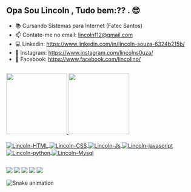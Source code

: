 ## Opa  Sou Lincoln , Tudo bem:?? . 😎

- 📚 Cursando Sistemas para Internet (Fatec Santos)
- 📫 Contate-me no email: lincolnf12@gmail.com
- 💻 Linkedin:  https://www.linkedin.com/in/lincoln-souza-6324b215b/
- 🔴 Instagram: https://www.instagram.com/lincolns0uza/
- 🔵 Facebook:  https://www.facebook.com/lincolino/  
  ##
 
<div>
  <a href="https://github.com/Lincolnsouza430">
  <img height="160em" src="https://github-readme-stats.vercel.app/api?username=Lincolnsouza430&show_icons=true&theme=highcontrast&include_all_commits=true&count_private=true"/>
  <img height="160em" src="https://github-readme-stats.vercel.app/api/top-langs/?username=Lincolnsouza430&layout=compact&langs_count=7&theme=highcontrast"/>
</div>
  
  <div style="display: inline_block"><br>
  <img align="center" alt="Lincoln-HTML" height="" width="" src="https://img.shields.io/badge/C%23-239120?style=for-the-badge&logo=c-sharp&logoColor=white">
  <img align="center" alt="Lincoln-CSS" height="" width="" src="https://img.shields.io/badge/HTML5-E34F26?style=for-the-badge&logo=html5&logoColor=white">
  <img align="center" alt="Lincoln-Js" height="" width="" src="https://img.shields.io/badge/CSS3-1572B6?style=for-the-badge&logo=css3&logoColor=white">
  <img align="center" alt="Lincoln-javascript" height="" width="" src="https://img.shields.io/badge/JavaScript-F7DF1E?style=for-the-badge&logo=javascript&logoColor=black">
  <img align="center" alt="Lincoln-python" height="" width="" src="https://img.shields.io/badge/Python-3776AB?style=for-the-badge&logo=python&logoColor=white">
  <img align="center" alt="Lincoln-Mysql" height="" width="" src="https://img.shields.io/badge/MySQL-00000F?style=for-the-badge&logo=mysql&logoColor=white">
</div>
  
  ##

  <div> 
  <a href = "https://github.com/Lincolnsouza430"><img src="https://img.shields.io/badge/GitHub-100000?style=for-the-badge&logo=github&logoColor=white" 
target="_blank"></a>
  <a href = "https://www.instagram.com/lincoln_430/"><img src="https://img.shields.io/badge/Instagram-E4405F?style=for-the-badge&logo=instagram&logoColor=white"
target="_blank"></a>
  <a href="https://www.linkedin.com/in/lincoln-souza-6324b215b/" target="_blank"><img src="https://img.shields.io/badge/-LinkedIn-%230077B5?style=for-the-badge&logo=linkedin&logoColor=white" 
target="_blank"></a> 
  <a href = "mailto:lincolnf12@gmail.com"><img src="https://img.shields.io/badge/Gmail-D14836?style=for-the-badge&logo=gmail&logoColor=white" 
target="_blank"></a>
  <a href = "https://open.spotify.com/playlist/37i9dQZF1DXbj9Ksq4BAdj"><img src="https://img.shields.io/badge/Spotify-1ED760?&style=for-the-badge&logo=spotify&logoColor=white"
target="_blank"></a>


 ![Snake animation](https://github.com/Lincolnsouza430/DanielsOfficial0102/blob/output/github-contribution-grid-snake.svg)
  
</div>
